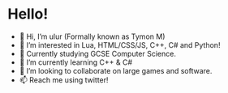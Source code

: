 # Hello!

- 👋 Hi, I’m ulur (Formally known as Tymon M)
- 👀 I’m interested in Lua, HTML/CSS/JS, C++, C# and Python!
- 📖 Currently studying GCSE Computer Science.
- 🌱 I’m currently learning C++ & C#
- 💞️ I’m looking to collaborate on large games and software.
- 📫 Reach me using twitter!
#
